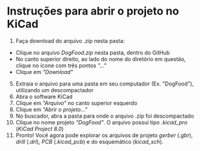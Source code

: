 # Instruções para abrir o projeto no KiCad
1. Faça download do arquivo .zip nesta pasta:
  - Clique no arquivo _DogFood.zip_ nesta pasta, dentro do GitHub
  - No canto superior direito, ao lado do nome do diretório em questão, clique no ícone com três pontos _"..."_
  - Clique em _"Download"_
5. Extraia o arquivo para uma pasta em seu computador (Ex. "DogFood"), utilizando um descompactador
6. Abra o software KiCad
7. Clique em _"Arquivo"_ no canto superior esquerdo
8. Clique em _"Abrir o projeto..."_
9. No buscador, abra a pasta para onde o arquivo .zip foi descompactado
10. Clique no nome projeto _"DogFood"_. O arquivo possui tipo _.kicad_pro_ (_KiCad Project 8.0_)
11. Pronto! Você agora pode explorar os arquivos de projeto _gerber_ (_.gbr_), _drill_ (_.drl_), _PCB_ (_.kicad_pcb_) e do esquemático (_kicad_sch_). 

